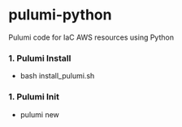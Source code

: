 # pulumi-python
Pulumi code for IaC AWS resources using Python

### 1. Pulumi Install
- bash install_pulumi.sh

### 1. Pulumi Init
- pulumi new